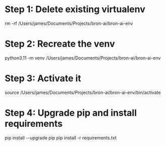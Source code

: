 # Step 1: Delete existing virtualenv
rm -rf /Users/james/Documents/Projects/bron-ai/bron-ai-env

# Step 2: Recreate the venv
python3.11 -m venv /Users/james/Documents/Projects/bron-ai/bron-ai-env

# Step 3: Activate it
source /Users/james/Documents/Projects/bron-ai/bron-ai-env/bin/activate

# Step 4: Upgrade pip and install requirements
pip install --upgrade pip
pip install -r requirements.txt